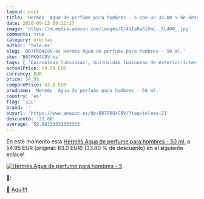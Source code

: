 ```yaml
---
layout: post
title: 'Hermès  Agua de perfume para hombres - 5 con un 33.80 % de descuento'
date: 2020-09-13 09:12:17
image: 'https://m.media-amazon.com/images/I/41IaDaSi5mL._SL400_.jpg'
comments: true
category: ofertas
author: 'tole.es'
slug: 'B07FKQ4C8V-es Hermès Agua de perfume para hombres - 50 ml.'
sku: 'B07FKQ4C8V-es'
tags: [ 'Guirnaldas luminosas','Guirnaldas luminosas de exterior-interior','Iluminación','agua','de','perfume', ]
actualPrice: 54.95 EUR
currency: EUR
price: 54.95
comparePrice: 83.0 EUR
prodname: 'Hermès  Agua de perfume para hombres - 50 ml.'
country: 'es'
flag: '🇪🇸'
brand: ''
buyurl: 'https://www.amazon.es/dp/B07FKQ4C8V/?tag=tolees-21'
descuento: '33.80'
average: '52.08333333333333'
---
```


En este momento está [Hermès  Agua de perfume para hombres - 50 ml.](https://www.amazon.es/dp/B07FKQ4C8V/?tag=tolees-21) a 54.95 EUR (original: 83.0 EUR) (33.80 %  de descuento) en el siguiente enlace!

[![Hermès  Agua de perfume para hombres - 5](https://m.media-amazon.com/images/I/41IaDaSi5mL._SL400_.jpg)](https://www.amazon.es/dp/B07FKQ4C8V/?tag=tolees-21)

🔎:


[🛒 Aquí!!!](https://www.amazon.es/dp/B07FKQ4C8V/?tag=tolees-21)
